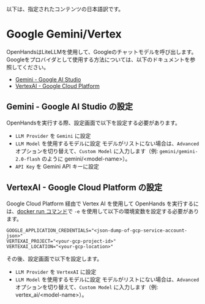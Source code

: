 以下は、指定されたコンテンツの日本語訳です。

# Google Gemini/Vertex

OpenHandsはLiteLLMを使用して、Googleのチャットモデルを呼び出します。Googleをプロバイダとして使用する方法については、以下のドキュメントを参照してください。

- [Gemini - Google AI Studio](https://docs.litellm.ai/docs/providers/gemini)
- [VertexAI - Google Cloud Platform](https://docs.litellm.ai/docs/providers/vertex)

## Gemini - Google AI Studio の設定

OpenHandsを実行する際、設定画面で以下を設定する必要があります。
- `LLM Provider` を `Gemini` に設定
- `LLM Model` を使用するモデルに設定
モデルがリストにない場合は、`Advanced` オプションを切り替えて、`Custom Model` に入力します（例: `gemini/gemini-2.0-flash` のように gemini/&lt;model-name&gt;）。
- `API Key` を Gemini API キーに設定

## VertexAI - Google Cloud Platform の設定

Google Cloud Platform 経由で Vertex AI を使用して OpenHands を実行するには、[docker run コマンド](../installation#running-openhands)で `-e` を使用して以下の環境変数を設定する必要があります。

```
GOOGLE_APPLICATION_CREDENTIALS="<json-dump-of-gcp-service-account-json>"
VERTEXAI_PROJECT="<your-gcp-project-id>"
VERTEXAI_LOCATION="<your-gcp-location>"
```

その後、設定画面で以下を設定します。
- `LLM Provider` を `VertexAI` に設定
- `LLM Model` を使用するモデルに設定
モデルがリストにない場合は、`Advanced` オプションを切り替えて、`Custom Model` に入力します（例: vertex_ai/&lt;model-name&gt;）。